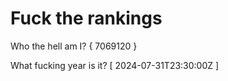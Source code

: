 # Fuck the rankings

Who the hell am I?
{ 7069120 }

What fucking year is it?
[ 2024-07-31T23:30:00Z ]
